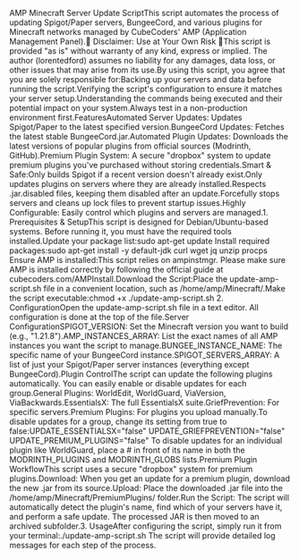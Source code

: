 AMP Minecraft Server Update ScriptThis script automates the process of updating Spigot/Paper servers, BungeeCord, and various plugins for Minecraft networks managed by CubeCoders' AMP (Application Management Panel).🚨 Disclaimer: Use at Your Own Risk 🚨This script is provided "as is" without warranty of any kind, express or implied. The author (lorentedford) assumes no liability for any damages, data loss, or other issues that may arise from its use.By using this script, you agree that you are solely responsible for:Backing up your servers and data before running the script.Verifying the script's configuration to ensure it matches your server setup.Understanding the commands being executed and their potential impact on your system.Always test in a non-production environment first.FeaturesAutomated Server Updates: Updates Spigot/Paper to the latest specified version.BungeeCord Updates: Fetches the latest stable BungeeCord.jar.Automated Plugin Updates: Downloads the latest versions of popular plugins from official sources (Modrinth, GitHub).Premium Plugin System: A secure "dropbox" system to update premium plugins you've purchased without storing credentials.Smart & Safe:Only builds Spigot if a recent version doesn't already exist.Only updates plugins on servers where they are already installed.Respects .jar.disabled files, keeping them disabled after an update.Forcefully stops servers and cleans up lock files to prevent startup issues.Highly Configurable: Easily control which plugins and servers are managed.1. Prerequisites & SetupThis script is designed for Debian/Ubuntu-based systems. Before running it, you must have the required tools installed.Update your package list:sudo apt-get update
Install required packages:sudo apt-get install -y default-jdk curl wget jq unzip procps
Ensure AMP is installed:This script relies on ampinstmgr. Please make sure AMP is installed correctly by following the official guide at cubecoders.com/AMPInstall.Download the Script:Place the update-amp-script.sh file in a convenient location, such as /home/amp/Minecraft/.Make the script executable:chmod +x ./update-amp-script.sh
2. ConfigurationOpen the update-amp-script.sh file in a text editor. All configuration is done at the top of the file.Server ConfigurationSPIGOT_VERSION: Set the Minecraft version you want to build (e.g., "1.21.8").AMP_INSTANCES_ARRAY: List the exact names of all AMP instances you want the script to manage.BUNGEE_INSTANCE_NAME: The specific name of your BungeeCord instance.SPIGOT_SERVERS_ARRAY: A list of just your Spigot/Paper server instances (everything except BungeeCord).Plugin ControlThe script can update the following plugins automatically. You can easily enable or disable updates for each group.General Plugins: WorldEdit, WorldGuard, ViaVersion, ViaBackwards.EssentialsX: The full EssentialsX suite.GriefPrevention: For specific servers.Premium Plugins: For plugins you upload manually.To disable updates for a group, change its setting from true to false:UPDATE_ESSENTIALSX="false"
UPDATE_GRIEFPREVENTION="false"
UPDATE_PREMIUM_PLUGINS="false"
To disable updates for an individual plugin like WorldGuard, place a # in front of its name in both the MODRINTH_PLUGINS and MODRINTH_GLOBS lists.Premium Plugin WorkflowThis script uses a secure "dropbox" system for premium plugins.Download: When you get an update for a premium plugin, download the new .jar from its source.Upload: Place the downloaded .jar file into the /home/amp/Minecraft/PremiumPlugins/ folder.Run the Script: The script will automatically detect the plugin's name, find which of your servers have it, and perform a safe update. The processed JAR is then moved to an archived subfolder.3. UsageAfter configuring the script, simply run it from your terminal:./update-amp-script.sh
The script will provide detailed log messages for each step of the process.

